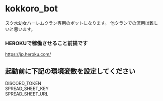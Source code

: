 # kokkoro_bot
スク水幼女ハーレムクラン専用のボットになります。
他クランでの流用は難しいと思います。

### HEROKUで稼働させること前提です
https://jp.heroku.com/  

## 起動前に下記の環境変数を設定してください  
DISCORD_TOKEN  
SPREAD_SHEET_KEY  
SPREAD_SHEET_URL  
